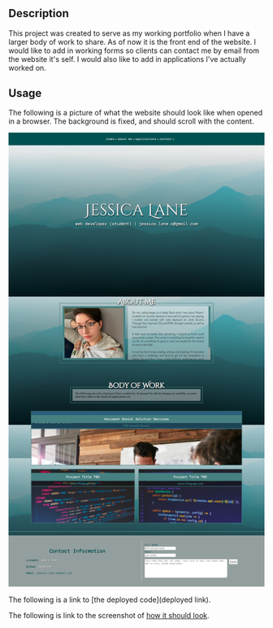 # <JALportfolio>

## Description
This project was created to serve as my working portfolio when I have a larger body of work to share. As of now it is the front end of the website. I would like to add in working forms so clients can contact me by email from the website it's self. I would also like to add in applications I've actually worked on. 

## Usage
The following is a picture of what the website should look like when opened in a browser. The background is fixed, and should scroll with the content.


![This is a screenshot image](./assets/images/profile%20screenshot.png)

The following is a link to [the deployed code](deployed link).

The following is link to the screenshot of [how it should look](./assets/images/profile%20screenshot.png).
